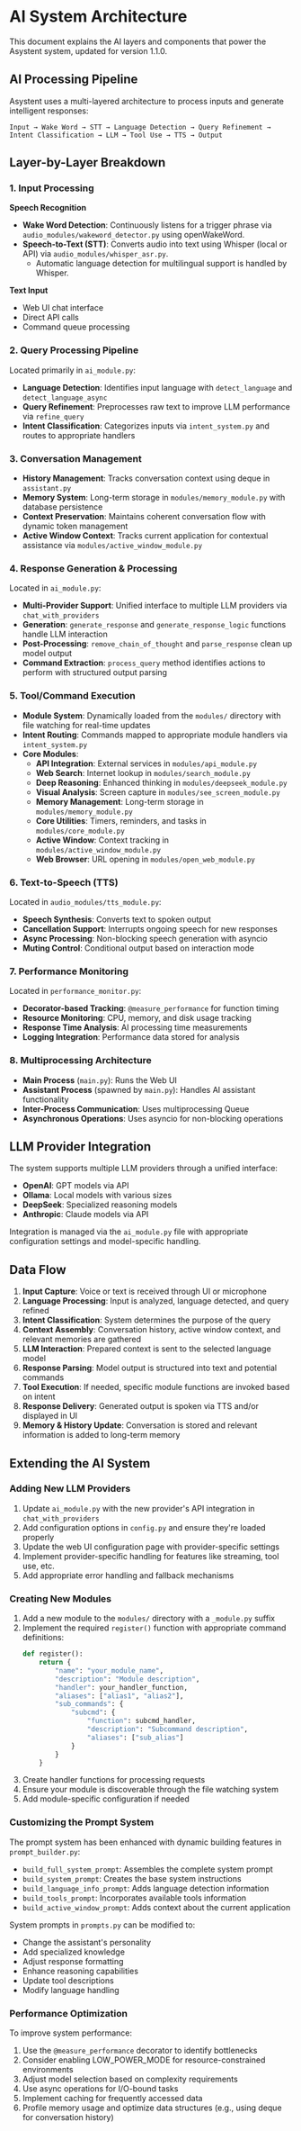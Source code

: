 # AI System Architecture

This document explains the AI layers and components that power the Asystent system, updated for version 1.1.0.

## AI Processing Pipeline

Asystent uses a multi-layered architecture to process inputs and generate intelligent responses:

```
Input → Wake Word → STT → Language Detection → Query Refinement → Intent Classification → LLM → Tool Use → TTS → Output
```

## Layer-by-Layer Breakdown

### 1. Input Processing

**Speech Recognition**
- **Wake Word Detection**: Continuously listens for a trigger phrase via `audio_modules/wakeword_detector.py` using openWakeWord.
- **Speech-to-Text (STT)**: Converts audio into text using Whisper (local or API) via `audio_modules/whisper_asr.py`.
  - Automatic language detection for multilingual support is handled by Whisper.

**Text Input**
- Web UI chat interface 
- Direct API calls
- Command queue processing

### 2. Query Processing Pipeline

Located primarily in `ai_module.py`:

- **Language Detection**: Identifies input language with `detect_language` and `detect_language_async`
- **Query Refinement**: Preprocesses raw text to improve LLM performance via `refine_query`
- **Intent Classification**: Categorizes inputs via `intent_system.py` and routes to appropriate handlers

### 3. Conversation Management

- **History Management**: Tracks conversation context using deque in `assistant.py`
- **Memory System**: Long-term storage in `modules/memory_module.py` with database persistence
- **Context Preservation**: Maintains coherent conversation flow with dynamic token management
- **Active Window Context**: Tracks current application for contextual assistance via `modules/active_window_module.py`

### 4. Response Generation & Processing

Located in `ai_module.py`:

- **Multi-Provider Support**: Unified interface to multiple LLM providers via `chat_with_providers`
- **Generation**: `generate_response` and `generate_response_logic` functions handle LLM interaction
- **Post-Processing**: `remove_chain_of_thought` and `parse_response` clean up model output
- **Command Extraction**: `process_query` method identifies actions to perform with structured output parsing

### 5. Tool/Command Execution

- **Module System**: Dynamically loaded from the `modules/` directory with file watching for real-time updates
- **Intent Routing**: Commands mapped to appropriate module handlers via `intent_system.py`
- **Core Modules**:
  - **API Integration**: External services in `modules/api_module.py`
  - **Web Search**: Internet lookup in `modules/search_module.py`
  - **Deep Reasoning**: Enhanced thinking in `modules/deepseek_module.py`
  - **Visual Analysis**: Screen capture in `modules/see_screen_module.py`
  - **Memory Management**: Long-term storage in `modules/memory_module.py`
  - **Core Utilities**: Timers, reminders, and tasks in `modules/core_module.py`
  - **Active Window**: Context tracking in `modules/active_window_module.py`
  - **Web Browser**: URL opening in `modules/open_web_module.py`

### 6. Text-to-Speech (TTS)

Located in `audio_modules/tts_module.py`:

- **Speech Synthesis**: Converts text to spoken output
- **Cancellation Support**: Interrupts ongoing speech for new responses
- **Async Processing**: Non-blocking speech generation with asyncio
- **Muting Control**: Conditional output based on interaction mode

### 7. Performance Monitoring

Located in `performance_monitor.py`:

- **Decorator-based Tracking**: `@measure_performance` for function timing
- **Resource Monitoring**: CPU, memory, and disk usage tracking
- **Response Time Analysis**: AI processing time measurements
- **Logging Integration**: Performance data stored for analysis

### 8. Multiprocessing Architecture

- **Main Process** (`main.py`): Runs the Web UI
- **Assistant Process** (spawned by `main.py`): Handles AI assistant functionality
- **Inter-Process Communication**: Uses multiprocessing Queue
- **Asynchronous Operations**: Uses asyncio for non-blocking operations

## LLM Provider Integration

The system supports multiple LLM providers through a unified interface:

- **OpenAI**: GPT models via API
- **Ollama**: Local models with various sizes
- **DeepSeek**: Specialized reasoning models
- **Anthropic**: Claude models via API

Integration is managed via the `ai_module.py` file with appropriate configuration settings and model-specific handling.

## Data Flow

1. **Input Capture**: Voice or text is received through UI or microphone
2. **Language Processing**: Input is analyzed, language detected, and query refined
3. **Intent Classification**: System determines the purpose of the query
4. **Context Assembly**: Conversation history, active window context, and relevant memories are gathered
5. **LLM Interaction**: Prepared context is sent to the selected language model
6. **Response Parsing**: Model output is structured into text and potential commands
7. **Tool Execution**: If needed, specific module functions are invoked based on intent
8. **Response Delivery**: Generated output is spoken via TTS and/or displayed in UI
9. **Memory & History Update**: Conversation is stored and relevant information is added to long-term memory

## Extending the AI System

### Adding New LLM Providers

1. Update `ai_module.py` with the new provider's API integration in `chat_with_providers`
2. Add configuration options in `config.py` and ensure they're loaded properly
3. Update the web UI configuration page with provider-specific settings
4. Implement provider-specific handling for features like streaming, tool use, etc.
5. Add appropriate error handling and fallback mechanisms

### Creating New Modules

1. Add a new module to the `modules/` directory with a `_module.py` suffix
2. Implement the required `register()` function with appropriate command definitions:
   ```python
   def register():
       return {
           "name": "your_module_name",
           "description": "Module description",
           "handler": your_handler_function,
           "aliases": ["alias1", "alias2"],
           "sub_commands": {
               "subcmd": {
                   "function": subcmd_handler,
                   "description": "Subcommand description",
                   "aliases": ["sub_alias"]
               }
           }
       }
   ```
3. Create handler functions for processing requests
4. Ensure your module is discoverable through the file watching system
5. Add module-specific configuration if needed

### Customizing the Prompt System

The prompt system has been enhanced with dynamic building features in `prompt_builder.py`:

- `build_full_system_prompt`: Assembles the complete system prompt
- `build_system_prompt`: Creates the base system instructions
- `build_language_info_prompt`: Adds language detection information
- `build_tools_prompt`: Incorporates available tools information
- `build_active_window_prompt`: Adds context about the current application

System prompts in `prompts.py` can be modified to:
- Change the assistant's personality
- Add specialized knowledge
- Adjust response formatting
- Enhance reasoning capabilities
- Update tool descriptions
- Modify language handling

### Performance Optimization

To improve system performance:
1. Use the `@measure_performance` decorator to identify bottlenecks
2. Consider enabling LOW_POWER_MODE for resource-constrained environments
3. Adjust model selection based on complexity requirements
4. Use async operations for I/O-bound tasks
5. Implement caching for frequently accessed data
6. Profile memory usage and optimize data structures (e.g., using deque for conversation history)
